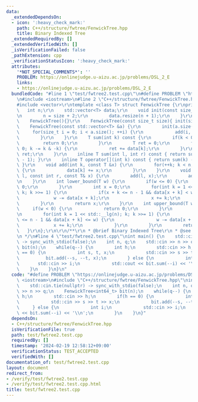 ```yaml
---
data:
  _extendedDependsOn:
  - icon: ':heavy_check_mark:'
    path: C++/structure/fwtree/FenwickTree.hpp
    title: Binary Indexed Tree
  _extendedRequiredBy: []
  _extendedVerifiedWith: []
  _isVerificationFailed: false
  _pathExtension: cpp
  _verificationStatusIcon: ':heavy_check_mark:'
  attributes:
    '*NOT_SPECIAL_COMMENTS*': ''
    PROBLEM: https://onlinejudge.u-aizu.ac.jp/problems/DSL_2_E
    links:
    - https://onlinejudge.u-aizu.ac.jp/problems/DSL_2_E
  bundledCode: "#line 1 \"test/fwtree2.test.cpp\"\n#define PROBLEM \"https://onlinejudge.u-aizu.ac.jp/problems/DSL_2_E\"\
    \n#include <iostream>\n#line 2 \"C++/structure/fwtree/FenwickTree.hpp\"\n\r\n\
    #include <vector>\r\ntemplate <class T> struct FenwickTree {\r\nprivate:\r\n \
    \   int n;\r\n    std::vector<T> data;\r\n    void init(const size_t size) {\r\
    \n        n = size + 2;\r\n        data.resize(n + 1);\r\n    }\r\npublic:\r\n\
    \    FenwickTree(){}\r\n    FenwickTree(const size_t size){ init(size); }\r\n\
    \    FenwickTree(const std::vector<T> &a) {\r\n        init(a.size());\r\n   \
    \     for(size_t i = 0; i < a.size(); ++i) {\r\n            add(i, a[i]);\r\n\
    \        }\r\n    }\r\n    T sum(int k) const {\r\n        if(k < 0) {\r\n   \
    \         return 0;\r\n        }\r\n        T ret = 0;\r\n        for(++k; k >\
    \ 0; k -= k & -k) {\r\n            ret += data[k];\r\n        }\r\n        return\
    \ ret;\r\n    }\r\n    inline T sum(int l, int r) const { return sum(r) - sum(l\
    \ - 1); }\r\n    inline T operator[](int k) const { return sum(k) - sum(k - 1);\
    \ }\r\n    void add(int k, const T &x) {\r\n        for(++k; k < n; k += k & -k)\
    \ {\r\n            data[k] += x;\r\n        }\r\n    }\r\n    void add(const int\
    \ l, const int r, const T& x) {\r\n        add(l, x);\r\n        add(r + 1, -x);\r\
    \n    }\r\n    int lower_bound(T w) {\r\n        if(w <= 0) {\r\n            return\
    \ 0;\r\n        }\r\n        int x = 0;\r\n        for(int k = 1 << std::__lg(n);\
    \ k; k >>= 1) {\r\n            if(x + k <= n - 1 && data[x + k] < w) {\r\n   \
    \             w -= data[x + k];\r\n                x += k;\r\n            }\r\n\
    \        }\r\n        return x;\r\n    }\r\n    int upper_bound(T w) {\r\n   \
    \     if(w < 0) {\r\n            return 0;\r\n        }\r\n        int x = 0;\r\
    \n        for(int k = 1 << std::__lg(n); k; k >>= 1) {\r\n            if(x + k\
    \ <= n - 1 && data[x + k] <= w) {\r\n                w -= data[x + k];\r\n   \
    \             x += k;\r\n            }\r\n        }\r\n        return x;\r\n \
    \   }\r\n};\r\n\r\n/**\r\n * @brief Binary Indexed Tree\r\n * @see https://nyaannyaan.github.io/library/data-structure/binary-indexed-tree.hpp\r\
    \n */\n#line 4 \"test/fwtree2.test.cpp\"\nint main() {\n    std::cin.tie(nullptr)\
    \ -> sync_with_stdio(false);\n    int n, q;\n    std::cin >> n >> q;\n    FenwickTree<int64_t>\
    \ bit(n);\n    while(q--) {\n        int h;\n        std::cin >> h;\n        if(h\
    \ == 0) {\n            int s, t, x;\n            std::cin >> s >> t >> x;\n  \
    \          bit.add(--s, --t, x);\n        } else {\n            int i;\n     \
    \       std::cin >> i;\n            std::cout << bit.sum(--i) << '\\n';\n    \
    \    }\n    }\n}\n"
  code: "#define PROBLEM \"https://onlinejudge.u-aizu.ac.jp/problems/DSL_2_E\"\n#include\
    \ <iostream>\n#include \"C++/structure/fwtree/FenwickTree.hpp\"\nint main() {\n\
    \    std::cin.tie(nullptr) -> sync_with_stdio(false);\n    int n, q;\n    std::cin\
    \ >> n >> q;\n    FenwickTree<int64_t> bit(n);\n    while(q--) {\n        int\
    \ h;\n        std::cin >> h;\n        if(h == 0) {\n            int s, t, x;\n\
    \            std::cin >> s >> t >> x;\n            bit.add(--s, --t, x);\n   \
    \     } else {\n            int i;\n            std::cin >> i;\n            std::cout\
    \ << bit.sum(--i) << '\\n';\n        }\n    }\n}"
  dependsOn:
  - C++/structure/fwtree/FenwickTree.hpp
  isVerificationFile: true
  path: test/fwtree2.test.cpp
  requiredBy: []
  timestamp: '2024-02-19 12:58:12+09:00'
  verificationStatus: TEST_ACCEPTED
  verifiedWith: []
documentation_of: test/fwtree2.test.cpp
layout: document
redirect_from:
- /verify/test/fwtree2.test.cpp
- /verify/test/fwtree2.test.cpp.html
title: test/fwtree2.test.cpp
---
```

